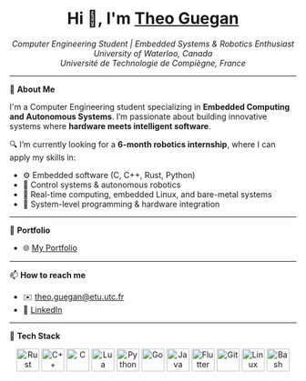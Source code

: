 <h1 align="center">Hi 👋, I'm <a href="https://theguega.github.io/dioxus-portfolio/">Theo Guegan</a></h1>

<p align="center">
  <i>Computer Engineering Student | Embedded Systems & Robotics Enthusiast</i><br>
  <i>University of Waterloo, Canada</i><br>
  <i>Université de Technologie de Compiègne, France</i>
</p>

---

🎯 **About Me**

I'm a Computer Engineering student specializing in **Embedded Computing and Autonomous Systems**. I’m passionate about building innovative systems where **hardware meets intelligent software**.

🔍 I’m currently looking for a **6-month robotics internship**, where I can apply my skills in:
- ⚙️ Embedded software (C, C++, Rust, Python)
- 🤖 Control systems & autonomous robotics
- 🧠 Real-time computing, embedded Linux, and bare-metal systems
- 🔧 System-level programming & hardware integration

---

📁 **Portfolio**

- 🌐 <a href="https://theguega.github.io/dioxus-portfolio/">My Portfolio</a>

---

📫 **How to reach me**

- ✉️ theo.guegan@etu.utc.fr  
- 💼 [LinkedIn](https://www.linkedin.com/in/guegan-theo)

---

🧰 **Tech Stack**

<p align="center">
  <img src="https://cdn.jsdelivr.net/gh/devicons/devicon@latest/icons/rust/rust-original.svg" style="height:40px; width:40px; object-fit:contain;" alt="Rust"/>
  <img src="https://cdn.jsdelivr.net/gh/devicons/devicon/icons/cplusplus/cplusplus-plain.svg" style="height:40px; width:40px; object-fit:contain;" alt="C++"/>
  <img src="https://cdn.jsdelivr.net/gh/devicons/devicon/icons/c/c-plain.svg" style="height:40px; width:40px; object-fit:contain;" alt="C"/>
  <img src="https://cdn.jsdelivr.net/gh/devicons/devicon/icons/lua/lua-plain.svg" style="height:40px; width:40px; object-fit:contain;" alt="Lua"/>
  <img src="https://cdn.jsdelivr.net/gh/devicons/devicon/icons/python/python-original.svg" style="height:40px; width:40px; object-fit:contain;" alt="Python"/>
  <img src="https://cdn.jsdelivr.net/gh/devicons/devicon/icons/go/go-original.svg" style="height:40px; width:40px; object-fit:contain;" alt="Go"/>
  <img src="https://cdn.jsdelivr.net/gh/devicons/devicon/icons/java/java-original.svg" style="height:40px; width:40px; object-fit:contain;" alt="Java"/>
  <img src="https://cdn.jsdelivr.net/gh/devicons/devicon/icons/flutter/flutter-original.svg" style="height:40px; width:40px; object-fit:contain;" alt="Flutter"/>
  <img src="https://cdn.jsdelivr.net/gh/devicons/devicon/icons/git/git-original.svg" style="height:40px; width:40px; object-fit:contain;" alt="Git"/>
  <img src="https://cdn.jsdelivr.net/gh/devicons/devicon/icons/linux/linux-original.svg" style="height:40px; width:40px; object-fit:contain;" alt="Linux"/>
  <img src="https://cdn.jsdelivr.net/gh/devicons/devicon/icons/bash/bash-original.svg" style="height:40px; width:40px; object-fit:contain;" alt="Bash"/>
</p>

